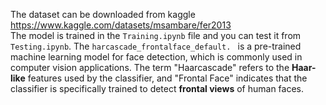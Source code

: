 The dataset can be downloaded from kaggle https://www.kaggle.com/datasets/msambare/fer2013 </br>
The model is trained in the `Training.ipynb` file and you can test it from `Testing.ipynb`. The `harcascade_frontalface_default. ` is a pre-trained machine learning model for face detection, which is commonly used in computer vision applications. The term "Haarcascade" refers to the **Haar-like** features used by the classifier, and "Frontal Face" indicates that the classifier is specifically trained to detect **frontal views** of human faces.
